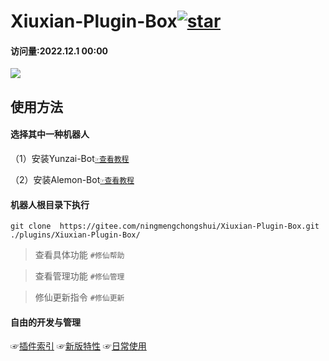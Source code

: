 # Xiuxian-Plugin-Box<a  href='https://gitee.com/ningmengchongshui/Xiuxian-Plugin-Box/stargazers'><img src='https://gitee.com/ningmengchongshui/Xiuxian-Plugin-Box/badge/star.svg?theme=dark'  alt='star'></img></a>
#### 访问量:2022.12.1 00:00
 [![](https://profile-counter.glitch.me/Xiuxian-Plugin-Box/count.svg)](https://gitee.com/ningmengchongshui/Xiuxian-Plugin-Box)  


## 使用方法

#### 选择其中一种机器人

（1）安装Yunzai-Bot[`☞查看教程`](https://gitee.com/Le-niao/Yunzai-Bot?_from=gitee_search)

（2）安装Alemon-Bot[`☞查看教程`](https://gitee.com/ningmengchongshui)

#### 机器人根目录下执行      
```
git clone  https://gitee.com/ningmengchongshui/Xiuxian-Plugin-Box.git ./plugins/Xiuxian-Plugin-Box/   
```
>查看具体功能  `#修仙帮助`   

>查看管理功能  `#修仙管理`    

>修仙更新指令 `#修仙更新`  

#### 自由的开发与管理

☞[插件索引](https://gitee.com/ningmengchongshui/game-development/blob/master/mortal-cultivates-immortals/plugins/README.md)
☞[新版特性](https://gitee.com/ningmengchongshui/game-development/blob/master/mortal-cultivates-immortals/characteristic/README.md)
☞[日常使用](https://gitee.com/ningmengchongshui/game-development/blob/master/mortal-cultivates-immortals/administrators/README.md)